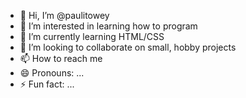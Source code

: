 - 👋 Hi, I’m @paulitowey
- 👀 I’m interested in learning how to program
- 🌱 I’m currently learning HTML/CSS
- 💞️ I’m looking to collaborate on small, hobby projects
- 📫 How to reach me 
- 😄 Pronouns: ...
- ⚡ Fun fact: ...

<!---
paulitowey/paulitowey is a ✨ special ✨ repository because its `README.md` (this file) appears on your GitHub profile.
You can click the Preview link to take a look at your changes.
--->
